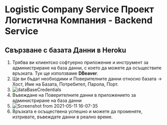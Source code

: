 # Logistic Company Service Проект Логистична Компания - Backend Service

## Свързване с базата Данни в Heroku

1. Трябва ви клиентско софтуерно приложение и инструмент за администриране на база данни, с което да можете да осъществите връзката. Тук ще използваме **DBeaver**.
2. Ще ви бъдат необходими и Поверителните данни относно базата ->  Хост, Име на Базата, Потребител, Парола, Порт.
3. ![dataBaseCredentials](https://user-images.githubusercontent.com/47338843/117772875-9d4cbd00-b272-11eb-8ff7-ee97ac35d74f.png)
4. Въвеждане на Поверителните данни в приложението за администриране на база данни
5. ![Screenshot from 2021-05-11 16-07-35](https://user-images.githubusercontent.com/47338843/117773379-34197980-b273-11eb-8ee3-ac0a1fc38804.png)
6. Връзката е осъществена успешно и можете да променяте, изтривате, въвеждате данни в реално време.




 
